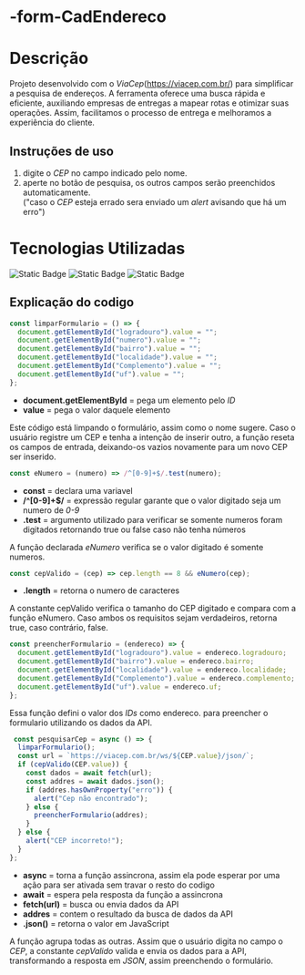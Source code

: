 # -form-CadEndereco
# Descrição
 Projeto desenvolvido com o _ViaCep_(https://viacep.com.br/) para simplificar a pesquisa de endereços. A ferramenta oferece uma busca rápida e eficiente, auxiliando empresas de entregas a mapear rotas e otimizar suas operações. Assim, facilitamos o processo de entrega e melhoramos a experiência do cliente.

## Instruções de uso
1. digite o _CEP_ no campo indicado pelo nome.
2. aperte no botão de pesquisa, os outros campos serão preenchidos automaticamente.
   <br>
("caso o _CEP_ esteja errado sera enviado um _alert_ avisando que há um erro")

# Tecnologias Utilizadas
![Static Badge](https://img.shields.io/badge/CSS3-purple?style=for-the-badge&logo=CSS3)
![Static Badge](https://img.shields.io/badge/JavaScript-black?style=for-the-badge&logo=JavaS&logoColor=black)
![Static Badge](https://img.shields.io/badge/HTML5-E34F26?style=for-the-badge&logo=html5&logoColor=white)

## Explicação do codigo
~~~ JavaScript
const limparFormulario = () => {
  document.getElementById("logradouro").value = "";
  document.getElementById("numero").value = "";
  document.getElementById("bairro").value = "";
  document.getElementById("localidade").value = "";
  document.getElementById("Complemento").value = "";
  document.getElementById("uf").value = "";
};
~~~
-  **document.getElementById** = pega um elemento pelo _ID_
- **value** = pega o valor daquele elemento

 Este código está limpando o formulário, assim como o nome sugere. Caso o usuário registre um CEP e tenha a intenção de inserir outro, a função reseta os campos de entrada, deixando-os vazios novamente para um novo CEP ser inserido.
 
~~~ JavaScript
const eNumero = (numero) => /^[0-9]+$/.test(numero);
~~~
- **const** = declara uma variavel
- **/^[0-9]+$/** = expressão regular garante que o valor digitado seja um numero de _0-9_
- **.test** = argumento utilizado para verificar se somente numeros foram digitados retornando true ou false caso não tenha números

 A função declarada _eNumero_ verifica se o valor digitado é somente numeros.
~~~ JavaScript
const cepValido = (cep) => cep.length == 8 && eNumero(cep);
~~~
- **.length** = retorna o numero de caracteres

A constante cepValido verifica o tamanho do CEP digitado e compara com a função eNumero. Caso ambos os requisitos sejam verdadeiros, retorna true, caso contrário, false.

~~~ JavaScript
const preencherFormulario = (endereco) => {
  document.getElementById("logradouro").value = endereco.logradouro;
  document.getElementById("bairro").value = endereco.bairro;
  document.getElementById("localidade").value = endereco.localidade;
  document.getElementById("Complemento").value = endereco.complemento;
  document.getElementById("uf").value = endereco.uf;
};
~~~

 Essa função defini o valor dos _IDs_ como endereco. para preencher o formulario utilizando os dados da API.

~~~ JavaScript
 const pesquisarCep = async () => {
  limparFormulario();
  const url = `https://viacep.com.br/ws/${CEP.value}/json/`;
  if (cepValido(CEP.value)) {
    const dados = await fetch(url);
    const addres = await dados.json();
    if (addres.hasOwnProperty("erro")) {
      alert("Cep não encontrado");
    } else {
      preencherFormulario(addres);
    }
  } else {
    alert("CEP incorreto!");
  }
};
~~~
- **async** = torna a função assincrona, assim ela pode esperar por uma ação para ser ativada sem travar o resto do codigo
- **await** = espera pela resposta da função a assincrona
- **fetch(url)** = busca ou envia dados da API
- **addres** = contem o resultado da busca de dados da API
- **.json()** =  retorna o valor em JavaScript

A função agrupa todas as outras. Assim que o usuário digita no campo o _CEP_, a constante _cepValido_ valida e envia os dados para a API, transformando a resposta em _JSON_, assim preenchendo o formulário.
